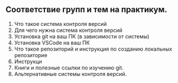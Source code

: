 ## Соответствие групп и тем на практикум.

1. Что такое система контроля версий
2. Для чего нужна система контроля версий
3. Установка git на ваш ПК (в зависимости от системы)
4. Установка VSCode на ваш ПК
5. Что такое репозиторий и инструкция по созданию локальных репозиторие
12. Инструкци
13. Книги и полезные ссылки по изучению git.
14. Альтернативные системы контроля версий.
